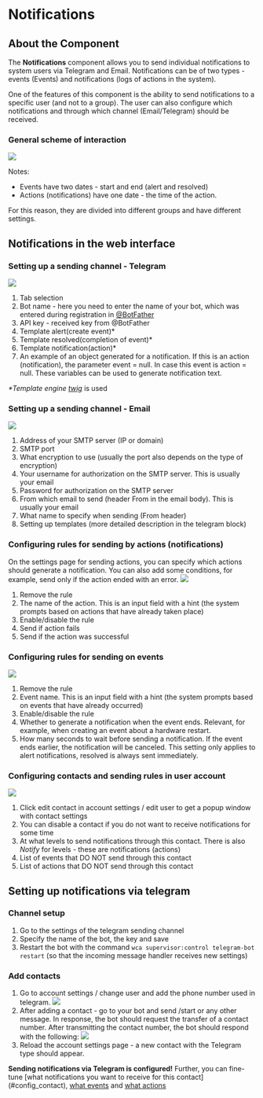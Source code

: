 # Notifications
## About the Component
The **Notifications** component allows you to send individual notifications to system users via Telegram and Email.
Notifications can be of two types - events (Events) and notifications (logs of actions in the system).


One of the features of this component is the ability to send notifications to a specific user (and not to a group).
The user can also configure which notifications and through which channel (Email/Telegram) should be received.

### General scheme of interaction
![](../assets/notification_generation_schema.png)

Notes:

* Events have two dates - start and end (alert and resolved)
* Actions (notifications) have one date - the time of the action.

For this reason, they are divided into different groups and have different settings.

## Notifications in the web interface
### Setting up a sending channel - Telegram
![](../assets/notification_configuration.png)

1. Tab selection
2. Bot name - here you need to enter the name of your bot, which was entered during registration in [@BotFather](https://t.me/BotFather)
3. API key - received key from @BotFather
4. Template alert(create event)*
5. Template resolved(completion of event)*
6. Template notification(action)*
7. An example of an object generated for a notification. If this is an action (notification), the parameter event = null. In case this event is action = null.
   These variables can be used to generate notification text.

_*Template engine [twig](https://twig.symfony.com/)_ is used

### Setting up a sending channel - Email
![](../assets/notification_sending_channel_email.png)

1. Address of your SMTP server (IP or domain)
2. SMTP port
3. What encryption to use (usually the port also depends on the type of encryption)
4. Your username for authorization on the SMTP server. This is usually your email
5. Password for authorization on the SMTP server
6. From which email to send (header From in the email body). This is usually your email
7. What name to specify when sending (From header)
8. Setting up templates (more detailed description in the telegram block)


### Configuring rules for sending by actions (notifications) <a id="action_rules_conf"></a>
On the settings page for sending actions, you can specify which actions should generate a notification.
You can also add some conditions, for example, send only if the action ended with an error.
![](../assets/notification_add_action.png)

1. Remove the rule
2. The name of the action. This is an input field with a hint (the system prompts based on actions that have already taken place)
3. Enable/disable the rule
4. Send if action fails
5. Send if the action was successful

### Configuring rules for sending on events <a id="event_rules_conf"></a>
![](../assets/notification_add_event.png)

1. Remove the rule
2. Event name. This is an input field with a hint (the system prompts based on events that have already occurred)
3. Enable/disable the rule
4. Whether to generate a notification when the event ends. Relevant, for example, when creating an event about a hardware restart.
5. How many seconds to wait before sending a notification. If the event ends earlier, the notification will be canceled. This setting only applies to alert notifications, resolved is always sent immediately.

### Configuring contacts and sending rules in user account <a id="config_contact"></a>
![](../assets/notification_contact_config.png)

1. Click edit contact in account settings / edit user to get a popup window with contact settings
2. You can disable a contact if you do not want to receive notifications for some time
3. At what levels to send notifications through this contact. There is also _Notify_ for levels - these are notifications (actions)
4. List of events that DO NOT send through this contact
5. List of actions that DO NOT send through this contact


## Setting up notifications via telegram
### Channel setup
1. Go to the settings of the telegram sending channel
2. Specify the name of the bot, the key and save
3. Restart the bot with the command ```wca supervisor:control telegram-bot restart``` (so that the incoming message handler receives new settings)

### Add contacts
1. Go to account settings / change user and add the phone number used in telegram.
   ![](../assets/notification_contact_config_block.png)
2. After adding a contact - go to your bot and send /start or any other message.
   In response, the bot should request the transfer of a contact number. After transmitting the contact number, the bot should respond with the following:
   ![](../assets/notification_tg_success_registered.png)
3. Reload the account settings page - a new contact with the Telegram type should appear.

**Sending notifications via Telegram is configured!**
Further, you can fine-tune [what notifications you want to receive for this contact] (#config_contact),
[what events](#event_rules_conf) and [what actions](#action_rules_conf)